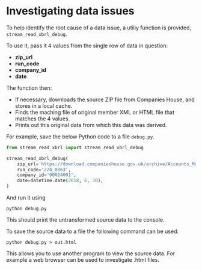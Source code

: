 # Investigating data issues

To help identify the root cause of a data issue, a utiliy function is provided, `stream_read_xbrl_debug`.

To use it, pass it 4 values from the single row of data in question:

- **zip_url**
- **run_code**
- **company_id**
- **date**

The function then:

- If necessary, downloads the source ZIP file from Companies House, and stores in a local cache.
- Finds the maching file of original member XML or HTML file that matches the 4 values.
- Prints out this original data from which this data was derived.

For example, save the below Python code to a file `debug.py`.

```python
from stream_read_xbrl import stream_read_xbrl_debug

stream_read_xbrl_debug(
    zip_url='https://download.companieshouse.gov.uk/archive/Accounts_Monthly_Data-February2019.zip',
    run_code='224_0063',
    company_id='00024001',
    date=datetime.date(2018, 6, 30),
)
```

And run it using
```shell
python debug.py
```

This should print the untransformed source data to the console.

To save the source data to a file the following command can be used:

```shell
python debug.py > out.html
```

This allows you to use another program to view the source data. For example a web browser can be used to investigate .html files.
